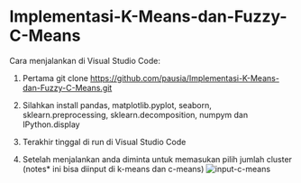 # Implementasi-K-Means-dan-Fuzzy-C-Means
Cara menjalankan di Visual Studio Code:
1. Pertama git clone https://github.com/pausia/Implementasi-K-Means-dan-Fuzzy-C-Means.git
2. Silahkan install pandas, matplotlib.pyplot, seaborn, sklearn.preprocessing, sklearn.decomposition, numpym dan IPython.display
3. Terakhir tinggal di run di Visual Studio Code

4. Setelah menjalankan anda diminta untuk memasukan pilih jumlah cluster (notes* ini bisa diinput di k-means dan c-means)
![input-c-means](screenshot/input-c-means.png.png)
